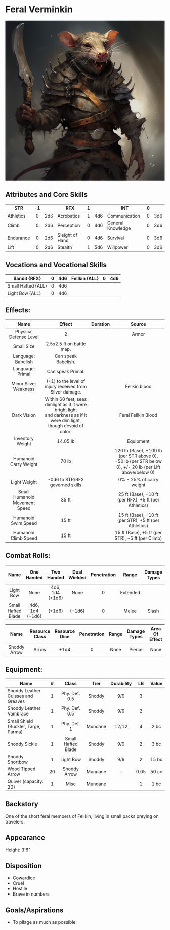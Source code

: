 # Feral Verminkin

![alt_text](FeralVerminkin.png)

## Attributes and Core Skills

| STR       | -1 |    | RFX             | 1 |    | INT               | 0 |    |
| --------- | :-: | :-: | --------------- | :-: | :-: | ----------------- | :-: | :-: |
| Athletics | 0 | 2d6 | Acrobatics      | 1 | 4d6 | Communication     | 0 | 3d6 |
| Climb     | 0 | 2d6 | Perception      | 0 | 4d6 | General Knowledge | 0 | 3d6 |
| Endurance | 0 | 2d6 | Sleight of Hand | 0 | 4d6 | Survival          | 0 | 3d6 |
| Lift      | 0 | 2d6 | Stealth         | 1 | 5d6 | Willpower         | 0 | 3d6 |

## Vocations and Vocational Skills

| Bandit {RFX}        | 0 | 4d6 | Fellkin {ALL} | 0 | 4d6 |
| ------------------- | :-: | :-: | ------------- | - | --- |
| Small Hafted {ALL} | 0 | 4d6 |               |   |     |
| Light Bow {ALL}     | 0 | 4d6 |               |   |     |

## Effects:

|             Name             |                                                           Effect                                                           | Duration |                                                    Source                                                    |
| :---------------------------: | :-------------------------------------------------------------------------------------------------------------------------: | :------: | :----------------------------------------------------------------------------------------------------------: |
|    Physical Defense Level    |                                                              2                                                              |          |                                                    Armor                                                    |
|          Small Size          |                                                  2.5x2.5 ft on battle map.                                                  |          |                                                                                                              |
|      Language: Babelish      |                                                     Can speak Babelish.                                                     |          |                                                                                                              |
|       Language: Primal       |                                                      Can speak Primal.                                                      |          |                                                                                                              |
|     Minor Silver Weakness     |                                  (+1) to the level of injury received from Silver damage.                                  |          |                                                Fellkin blood                                                |
|          Dark Vision          | Within 60 feet, sees dimlight as if it were bright light<br />and darkness as if it were dim light, though devoid of color. |          |                                             Feral Fellkin Blood                                             |
|       Inventory Weight       |                                                          14.05 lb                                                          |          |                                                  Equipment                                                  |
|     Humanoid Carry Weight     |                                                            70 lb                                                            |          | 120 lb (Base), +100 lb (per STR above 0),<br />-50 lb (per STR below 0), +/- 20 lb (per Lift above/below 0) |
|         Light Weight         |                                               -0d6 to STR/RFX governed skills                                               |          |                                           0% - 25% of carry weight                                           |
| Small Humanoid Movement Speed |                                                            35 ft                                                            |          |                            25 ft (Base), +10 ft (per RFX), +5 ft (per Athletics)                            |
|      Humanoid Swim Speed      |                                                            15 ft                                                            |          |                            15 ft (Base), +10 ft (per STR), +5 ft (per Athletics)                            |
|     Humanoid Climb Speed     |                                                            15 ft                                                            |          |                               15 ft (Base), +5 ft (per STR), +5 ft (per Climb)                               |

## Combat Rolls:

|        Name        |   One<br />Handed   |   Two<br />Handed   | Dual<br />Wielded | Penetration |  Range  | Damage<br />Types | Engageable<br />Opponents | Area Of<br />Effect | Resource<br />Class |
| :----------------: | :------------------: | :------------------: | :---------------: | :---------: | :------: | :---------------: | :-----------------------: | :-----------------: | :-----------------: |
|     Light Bow     |         None         | 4d6, 1d4<br />(+1d6) |       None       |      0      | Extended |                  |           Quick           |        None        |        Arrow        |
| Small Hafted Blade | 4d6, 1d4<br />(+1d6) |        (+1d6)        |      (+1d6)      |      0      |  Melee  |       Slash       |           Rapid           |        None        |        None        |

|     Name     | Resource<br />Class | Resource<br />Dice | Penetration | Range | Damage<br />Types | Area Of<br />Effect |
| :----------: | :-----------------: | :----------------: | :---------: | :---: | :---------------: | :-----------------: |
| Shoddy Arrow |        Arrow        |        +1d4        |      0      | None |      Pierce      |        None        |

## Equipment:

| Name                                 | # |       Class       |  Tier  | Durability |  LB  | Value |
| ------------------------------------ | :-: | :----------------: | :-----: | :--------: | :--: | :---: |
| Shoddy Leather Cuisses and Greaves   | 1 |   Phy. Def. 0.5   | Shoddy |    9/9    |  3  |      |
| Shoddy Leather Vambrace              | 1 |   Phy. Def. 0.5   | Shoddy |    9/9    |  2  |      |
| Small Shield (Buckler, Targe, Parma) | 1 |    Phy. Def. 1    | Mundane |   12/12   |  4  | 2 bc |
| Shoddy Sickle                        | 1 | Small Hafted Blade | Shoddy |    9/9    |  2  | 3 bc |
| Shoddy Shortbow                      | 1 |     Light Bow     | Shoddy |    9/9    |  2  | 15 bc |
| Wood Tipped Arrow                    | 20 |    Shoddy Arrow    | Mundane |     -     | 0.05 | 50 cc |
| Quiver (capacity: 20)                | 1 |        Misc        | Mundane |            |  1  | 1 bc |

## Backstory

One of the short feral members of Fellkin, living in small packs preying on travelers.

## Appearance

Height: 3'6"

## Disposition

- Cowardice
- Cruel
- Hostile
- Brave in numbers

## Goals/Aspirations

- To pilage as much as possible.
